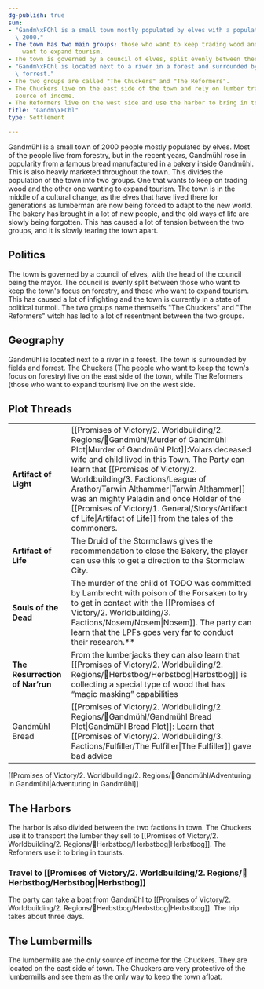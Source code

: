 ```yaml
---
dg-publish: true
sum:
- "Gandm\xFChl is a small town mostly populated by elves with a population of about\
  \ 2000."
- The town has two main groups: those who want to keep trading wood and those who
    want to expand tourism.
- The town is governed by a council of elves, split evenly between these two groups.
- "Gandm\xFChl is located next to a river in a forest and surrounded by fields and\
  \ forrest."
- The two groups are called "The Chuckers" and "The Reformers".
- The Chuckers live on the east side of the town and rely on lumber trading for their
  source of income.
- The Reformers live on the west side and use the harbor to bring in tourists.
title: "Gandm\xFChl"
type: Settlement

---
```







Gandmühl is a small town of 2000 people mostly populated by elves.
Most of the people live from forestry, but in the recent years, Gandmühl rose in popularity from a famous bread manufactured in a bakery inside Gandmühl. This is also heavly marketed throughout the town.
This divides the population of the town into two groups. One that wants to keep on trading wood and the other one wanting to expand tourism.
The town is in the middle of a cultural change, as the elves that have lived there for generations as lumberman are now being forced to adapt to the new world. The bakery has brought in a lot of new people, and the old ways of life are slowly being forgotten. This has caused a lot of tension between the two groups, and it is slowly tearing the town apart.

## Politics

The town is governed by a council of elves, with the head of the council being the mayor. The council is evenly split between those who want to keep the town's focus on forestry, and those who want to expand tourism. This has caused a lot of infighting and the town is currently in a state of political turmoil.
The two groups name themselfs "The Chuckers" and "The Reformers" witch has led to a lot of resentment between the two groups.

## Geography

Gandmühl is located next to a river in a forest. The town is surrounded by fields and forrest.
The Chuckers (The people who want to keep the town's focus on forestry) live on the east side of the town, while The Reformers (those who want to expand tourism) live on the west side.

## Plot Threads

|                                 |                                                                                                                                                                                                                                 |
| - | - |
| **Artifact of Light**           | [[Promises of Victory/2. Worldbuilding/2. Regions/🏰Gandmühl/Murder of Gandmühl Plot\|Murder of Gandmühl Plot]]:Volars deceased wife and child lived in this Town. The Party can learn that [[Promises of Victory/2. Worldbuilding/3. Factions/League of Arathor/Tarwin Althammer\|Tarwin Althammer]] was an mighty Paladin and once Holder of the [[Promises of Victory/1. General/Storys/Artifact of Life\|Artifact of Life]] from the tales of the commoners. |
| **Artifact of Life**            | The Druid of the Stormclaws gives the recommendation to close the Bakery, the player can use this to get a direction to the Stormclaw City.                                                                                     |
| **Souls of the Dead**           | The murder of the child of TODO was committed by Lambrecht with poison of the Forsaken to try to get in contact with the [[Promises of Victory/2. Worldbuilding/3. Factions/Nosem/Nosem\|Nosem]]. The party can learn that the LPFs goes very far to conduct their research.\*\*              |
| **The Resurrection of Nar’run** | From the lumberjacks they can also learn that [[Promises of Victory/2. Worldbuilding/2. Regions/🏰Herbstbog/Herbstbog\|Herbstbog]] is collecting a special type of wood that has “magic masking” capabilities                                                                                        |
| Gandmühl Bread                       | [[Promises of Victory/2. Worldbuilding/2. Regions/🏰Gandmühl/Gandmühl Bread Plot\|Gandmühl Bread Plot]]: Learn that [[Promises of Victory/2. Worldbuilding/3. Factions/Fulfiller/The Fulfiller\|The Fulfiller]] gave bad advice                                                                                                                                                                                                                                 |


[[Promises of Victory/2. Worldbuilding/2. Regions/🏰Gandmühl/Adventuring in Gandmühl\|Adventuring in Gandmühl]]


## The Harbors

The harbor is also divided between the two factions in town. The Chuckers use it to transport the lumber they sell to [[Promises of Victory/2. Worldbuilding/2. Regions/🏰Herbstbog/Herbstbog\|Herbstbog]]. The Reformers use it to bring in tourists.

### Travel to [[Promises of Victory/2. Worldbuilding/2. Regions/🏰Herbstbog/Herbstbog\|Herbstbog]]

The party can take a boat from Gandmühl to [[Promises of Victory/2. Worldbuilding/2. Regions/🏰Herbstbog/Herbstbog\|Herbstbog]]. The trip takes about three days.

## The Lumbermills

The lumbermills are the only source of income for the Chuckers. They are located on the east side of town. The Chuckers are very protective of the lumbermills and see them as the only way to keep the town afloat.



